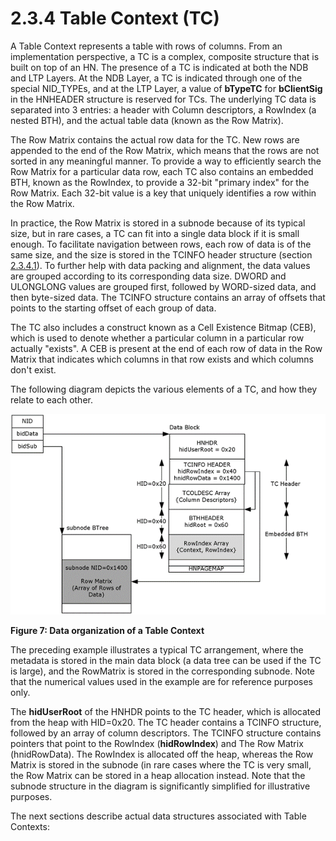 <html dir="LTR" xmlns:mshelp="http://msdn.microsoft.com/mshelp" xmlns:ddue="http://ddue.schemas.microsoft.com/authoring/2003/5" xmlns:xlink="http://www.w3.org/1999/xlink" xmlns:tool="http://www.microsoft.com/tooltip">
    <head>
        <meta http-equiv="Content-Type" content="text/html; CHARSET=utf-8"></meta>
        <meta name="save" content="history"></meta>
        <title>2.3.4 Table Context (TC)</title>
        <xml>
            <mshelp:toctitle title="2.3.4 Table Context (TC)"></mshelp:toctitle>
            <mshelp:rltitle title="[MS-PST]: Table Context (TC)"></mshelp:rltitle>
            <mshelp:keyword index="A" term="5e48be0d-a75a-4918-a277-50408ff96740"></mshelp:keyword>
            <mshelp:attr name="DCSext.ContentType" value="open specification"></mshelp:attr>
            <mshelp:attr name="AssetID" value="5e48be0d-a75a-4918-a277-50408ff96740"></mshelp:attr>
            <mshelp:attr name="TopicType" value="kbRef"></mshelp:attr>
            <mshelp:attr name="DCSext.Title" value="[MS-PST]: Table Context (TC)" />
        </xml>
    </head>
    <body>
        <div id="header">
            <h1 class="heading">2.3.4 Table Context (TC)</h1>
        </div>
        <div id="mainSection">
            <div id="mainBody">
                <div id="allHistory" class="saveHistory"></div>
                <div id="sectionSection0" class="section" name="collapseableSection">
                    

<p>A Table Context represents a table with rows of columns.
From an implementation perspective, a TC is a complex, composite structure that
is built on top of an HN. The presence of a TC is indicated at both the NDB and
LTP Layers. At the NDB Layer, a TC is indicated through one of the special
NID_TYPEs, and at the LTP Layer, a value of <b>bTypeTC</b> for <b>bClientSig</b>
in the HNHEADER structure is reserved for TCs. The underlying TC data is
separated into 3 entries: a header with Column descriptors, a RowIndex (a
nested BTH), and the actual table data (known as the Row Matrix).</p>

<p>The Row Matrix contains the actual row data for the TC. New
rows are appended to the end of the Row Matrix, which means that the rows are
not sorted in any meaningful manner. To provide a way to efficiently search the
Row Matrix for a particular data row, each TC also contains an embedded BTH,
known as the RowIndex, to provide a 32-bit &quot;primary index&quot; for the
Row Matrix. Each 32-bit value is a key that uniquely identifies a row within
the Row Matrix.</p>

<p>In practice, the Row Matrix is stored in a subnode because
of its typical size, but in rare cases, a TC can fit into a single data block
if it is small enough. To facilitate navigation between rows, each row of data
is of the same size, and the size is stored in the TCINFO header structure
(section <a href="45b3a0c5-d6d6-4e02-aebf-13766ff693f0.htm">2.3.4.1</a>). To
further help with data packing and alignment, the data values are grouped
according to its corresponding data size. DWORD and ULONGLONG values are
grouped first, followed by WORD-sized data, and then byte-sized data. The
TCINFO structure contains an array of offsets that points to the starting
offset of each group of data.</p>

<p>The TC also includes a construct known as a Cell Existence
Bitmap (CEB), which is used to denote whether a particular column in a particular
row actually &quot;exists&quot;. A CEB is present at the end of each row of
data in the Row Matrix that indicates which columns in that row exists and
which columns don't exist. </p>

<p>The following diagram depicts the various elements of a TC,
and how they relate to each other.</p>

<p><img id="MS-PST_pict1aa9de10-7cdb-4c9d-9c92-16f3472911f2.png" src="MS-PST_files/image007.png" alt="Data organization of a Table Context" title="Data organization of a Table Context"></p>

<p><b>Figure 7: Data organization of a Table Context</b></p>

<p>The preceding example illustrates a typical TC arrangement,
where the metadata is stored in the main data block (a data tree can be used if
the TC is large), and the RowMatrix is stored in the corresponding subnode.
Note that the numerical values used in the example are for reference purposes
only.</p>

<p>The <b>hidUserRoot</b> of the HNHDR points to the TC header,
which is allocated from the heap with HID=0x20. The TC header contains a TCINFO
structure, followed by an array of column descriptors. The TCINFO structure
contains pointers that point to the RowIndex (<b>hidRowIndex</b>) and The Row
Matrix (hnidRowData). The RowIndex is allocated off the heap, whereas the Row
Matrix is stored in the subnode (in rare cases where the TC is very small, the
Row Matrix can be stored in a heap allocation instead. Note that the subnode
structure in the diagram is significantly simplified for illustrative purposes.</p>

<p>The next sections describe actual data structures associated
with Table Contexts:</p>
                </div>
            </div>
        </div>
    </body>
</html>